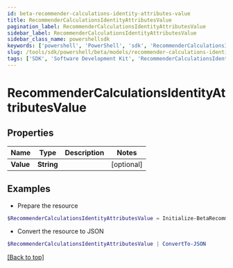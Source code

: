 ```yaml
---
id: beta-recommender-calculations-identity-attributes-value
title: RecommenderCalculationsIdentityAttributesValue
pagination_label: RecommenderCalculationsIdentityAttributesValue
sidebar_label: RecommenderCalculationsIdentityAttributesValue
sidebar_class_name: powershellsdk
keywords: ['powershell', 'PowerShell', 'sdk', 'RecommenderCalculationsIdentityAttributesValue', 'BetaRecommenderCalculationsIdentityAttributesValue'] 
slug: /tools/sdk/powershell/beta/models/recommender-calculations-identity-attributes-value
tags: ['SDK', 'Software Development Kit', 'RecommenderCalculationsIdentityAttributesValue', 'BetaRecommenderCalculationsIdentityAttributesValue']
---
```



# RecommenderCalculationsIdentityAttributesValue

## Properties

Name | Type | Description | Notes
------------ | ------------- | ------------- | -------------
**Value** | **String** |  | [optional] 

## Examples

- Prepare the resource
```powershell
$RecommenderCalculationsIdentityAttributesValue = Initialize-BetaRecommenderCalculationsIdentityAttributesValue  -Value null
```

- Convert the resource to JSON
```powershell
$RecommenderCalculationsIdentityAttributesValue | ConvertTo-JSON
```


[[Back to top]](#) 

